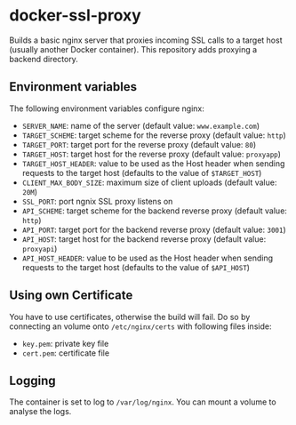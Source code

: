 # docker-ssl-proxy

Builds a basic nginx server that proxies incoming SSL calls to a target host
(usually another Docker container). This repository adds proxying a backend directory.

## Environment variables

The following environment variables configure nginx:

- ``SERVER_NAME``: name of the server (default value: ``www.example.com``)
- ``TARGET_SCHEME``: target scheme for the reverse proxy (default value: ``http``)
- ``TARGET_PORT``: target port for the reverse proxy (default value: ``80``)
- ``TARGET_HOST``: target host for the reverse proxy (default value: ``proxyapp``)
- ``TARGET_HOST_HEADER``: value to be used as the Host header when sending
  requests to the target host (defaults to the value of ``$TARGET_HOST``)
- ``CLIENT_MAX_BODY_SIZE``: maximum size of client uploads (default value: ``20M``)
- ``SSL_PORT``: port ngnix SSL proxy listens on
- ``API_SCHEME``: target scheme for the backend reverse proxy (default value: ``http``)
- ``API_PORT``: target port for the backend reverse proxy (default value: ``3001``)
- ``API_HOST``: target host for the backend reverse proxy (default value: ``proxyapi``)
- ``API_HOST_HEADER``: value to be used as the Host header when sending
  requests to the target host (defaults to the value of ``$API_HOST``)

## Using own Certificate

You have to use certificates, otherwise the build will fail. Do so
by connecting an volume onto ``/etc/nginx/certs`` with following files inside:

- ``key.pem``: private key file
- ``cert.pem``: certificate file


## Logging

The container is set to log to ``/var/log/nginx``. You can mount a volume to analyse
the logs.

